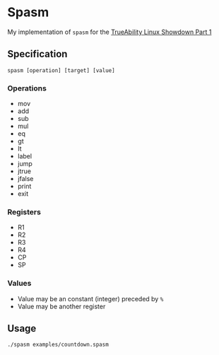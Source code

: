 # Spasm

My implementation of `spasm` for the [TrueAbility Linux Showdown Part 1](https://trueability.com/assembler-challenge-round-one)

## Specification

`spasm [operation] [target] [value]`

### Operations

* mov
* add
* sub
* mul
* eq
* gt
* lt
* label
* jump
* jtrue
* jfalse
* print
* exit

### Registers

* R1
* R2
* R3
* R4
* CP
* SP

### Values

* Value may be an constant (integer) preceded by `%`
* Value may be another register

## Usage

```bash
./spasm examples/countdown.spasm
```

